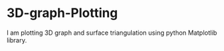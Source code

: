 # 3D-graph-Plotting
I am plotting 3D graph and  surface triangulation using python Matplotlib library.
